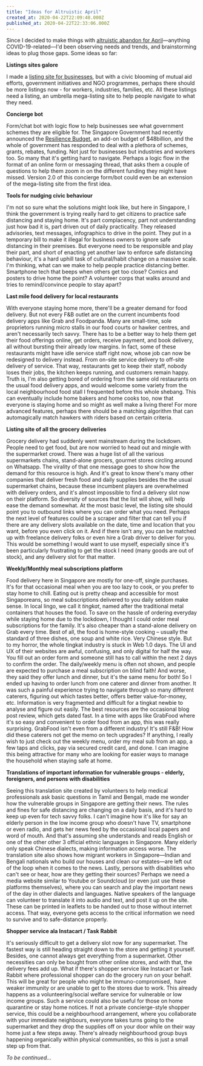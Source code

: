 ```yaml
---
title: "Ideas for Altruistic April"
created_at: 2020-04-22T22:09:48.000Z
published_at: 2020-04-22T22:33:06.000Z
---
```

Since I decided to make things with [altruistic abandon for April](https://cowriters.app/words/altruistic-april-387515e84aa0d7e971)—anything COVID-19-related—I'd been observing needs and trends, and brainstorming ideas to plug those gaps. Some ideas so far:

  

**Listings sites galore**

I made a [listing site for businesses](https://outsprint.io/covid19), but with a civic blooming of mutual aid efforts, government initiatives and NGO programmes, perhaps there should be more listings now - for workers, industries, families, etc. All these listings need a listing, an umbrella mega-listing site to help people navigate to what they need.

  

**Concierge bot**

Form/chat bot with logic flow to help businesses see what government schemes they are eligible for. The Singapore Government had recently announced the [Resilience Budget](https://blog.moneysmart.sg/budgeting/covid-19-supplementary-resilience-budget-2020/), an add-on budget of $48billion, and the whole of government has responded to deal with a plethora of schemes, grants, rebates, funding. Not just for businesses but industries and workers too. So many that it's getting hard to navigate. Perhaps a logic flow in the format of an online form or messaging thread, that asks them a couple of questions to help them zoom in on the different funding they might have missed. Version 2.0 of this concierge form/bot could even be an extension of the mega-listing site from the first idea.

  

**Tools for nudging civic behaviour**

I'm not so sure what the solutions might look like, but here in Singapore, I think the government is trying really hard to get citizens to practice safe distancing and staying home. It's part complacency, part not understanding just how bad it is, part driven out of daily practicality. They released advisories, text messages, infographics to drive in the point. They put in a temporary bill to make it illegal for business owners to ignore safe distancing in their premises. But everyone need to be responsible and play their part, and short of enacting yet another law to enforce safe distancing behaviour, it's a hard uphill task of cultural/habit change on a massive scale. I'm thinking, what can we make to help people practice distancing better. Smartphone tech that beeps when others get too close? Comics and posters to drive home the point? A volunteer corps that walks around and tries to remind/convince people to stay apart?

  

**Last mile food delivery for local restaurants**

With everyone staying home more, there'll be a greater demand for food delivery. But not every F&B outlet are on the current incumbents food delivery apps like Grab and Foodpanda. Many are small-time, sole proprietors running micro stalls in our food courts or hawker centres, and aren't necessarily tech savvy. There has to be a better way to help them get their food offerings online, get orders, receive payment, and book delivery, all without bursting their already low margins. In fact, some of these restaurants might have idle service staff right now, whose job can now be redesigned to delivery instead. From on-site service delivery to off-site delivery of service. That way, restaurants get to keep their staff, nobody loses their jobs, the kitchen keeps running, and customers remain happy. Truth is, I'm also getting bored of ordering from the same old restaurants on the usual food delivery apps, and would welcome some variety from the local neighbourhood food stall I frequented before this whole shebang. This can eventually include home bakers and home cooks too, now that everyone is staying home and so might as well make a living there! For more advanced features, perhaps there should be a matching algorithm that can automagically match hawkers with riders based on certain criteria. 

  

**Listing site of all the grocery deliveries**

Grocery delivery had suddenly went mainstream during the lockdown. People need to get food, but are now worried to head out and mingle with the supermarket crowd. There was a huge list of all the various supermarkets chains, stand-alone grocers, gourmet stores circling around on Whatsapp. The virality of that one message goes to show how the demand for this resource is high. And it's great to know there's many other companies that deliver fresh food and daily supplies besides the the usual supermarket chains, because these incumbent players are overwhelmed with delivery orders, and it's almost impossible to find a delivery slot now on their platform. So diversity of sources that the list will show, will help ease the demand somewhat. At the most basic level, the listing site should point you to outbound links where you can order what you need. Perhaps the next level of features could be a scraper and filter that can tell you if there are any delivery slots available on the date, time and location that you want, before you even click on it. And if there isn't any, you can be matched up with freelance delivery folks or even hire a Grab driver to deliver for you. This would be something I would want to use myself, especially since it's been particularly frustrating to get the stock I need (many goods are out of stock), and any delivery slot for that matter.

  

**Weekly/Monthly meal subscriptions platform**

Food delivery here in Singapore are mostly for one-off, single purchases. It's for that occasional meal when you are too lazy to cook, or you prefer to stay home to chill. Eating out is pretty cheap and accessible for most Singaporeans, so meal subscriptions delivered to you daily seldom make sense. In local lingo, we call it _tingkat_, named after the traditional metal containers that houses the food. To save on the hassle of ordering everyday while staying home due to the lockdown, I thought I could order meal subscriptions for the family. It's also cheaper than a stand-alone delivery on Grab every time. Best of all, the food is home-style cooking – usually the standard of three dishes, one soup and white rice. Very Chinese style. But to my horror, the whole tingkat industry is stuck in Web 1.0 days. The UI and UX of their websites are awful, confusing, and only digital for half the way. You fill out an order form and someone still has to call within the next 2 days to confirm the order. The daily/weekly menu is often not shown, and people are expected to purchase a meal subscription on blind faith! And worse, they said they offer lunch and dinner, but it's the same menu for both! So I ended up having to order lunch from one caterer and dinner from another. It was such a painful experience trying to navigate through so many different caterers, figuring out which tastes better, offers better value-for-money, etc. Information is very fragmented and difficult for a tingkat newbie to analyse and figure out easily. The best resources are the occasional blog post review, which gets dated fast. In a time with apps like GrabFood where it's so easy and convenient to order food from an app, this was really surprising. GrabFood isn't even from a different industry! It's still F&B! How did these caterers not get the memo on tech upgrades? If anything, I really wish to just check out the weekly menu, order my meal sub from an app, a few taps and clicks, pay via secured credit card, and done. I can imagine this being attractive for many who are looking for easier ways to manage the household when staying safe at home. 

  

**Translations of important information for vulnerable groups - elderly, foreigners, and persons with disabilities**

Seeing this translation site created by volunteers to help medical professionals ask basic questions in Tamil and Bengali, made me wonder how the vulnerable groups in Singapore are getting their news. The rules and fines for safe distancing are changing on a daily basis, and it's hard to keep up even for tech savvy folks. I can't imagine how it's like for say an elderly person in the low income group who doesn't have TV, smartphone or even radio, and gets her news feed by the occasional local papers and word of mouth. And that's assuming she understands and reads English or one of the other other 3 official ethnic languages in Singapore. Many elderly only speak Chinese dialects, making information access worse. The translation site also shows how migrant workers in Singapore—Indian and Bengali nationals who build our houses and clean our estates—are left out of the loop when it comes to the news. Lastly, persons with disabilities who can't see or hear, how are they getting their sources? Perhaps we need a media website similar to Youtube or Soundcloud (or even just use these platforms themselves), where you can search and play the important news of the day in other dialects and languages. Native speakers of the language can volunteer to translate it into audio and text, and post it up on the site. These can be printed in leaflets to be handed out to those without internet access. That way, everyone gets access to the critical information we need to survive and to safe-distance properly.  

  

**Shopper service ala Instacart / Task Rabbit**

It's seriously difficult to get a delivery slot now for any supermarket. The fastest way is still heading straight down to the store and getting it yourself. Besides, one cannot always get everything from a supermarket. Other necessities can only be bought from other online stores, and with that, the delivery fees add up. What if there's shopper service like Instacart or Task Rabbit where professional shopper can do the grocery run on your behalf. This will be great for people who might be immuno-compromised,  have weaker immunity or are unable to get to the stores due to work. This already happens as a volunteering/social welfare service for vulnerable or low income groups. Such a service could also be useful for those on home quarantine or stay home notices. If not a private concierge-style shopper service, this could be a neighbourhood arrangement, where you collaborate with your immediate neighbours, everyone takes turns going to the supermarket and they drop the supplies off on your door while on their way home just a few steps away. There's already neighbourhood group buys happening organically within physical communities, so this is just a small step up from that.

  

_To be continued..._
